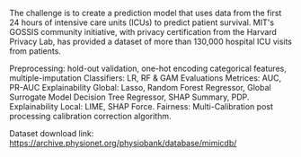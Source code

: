 The challenge is to create a prediction model that uses data from the first 24 hours of intensive care units (ICUs) to predict patient survival. MIT's GOSSIS community initiative, with privacy certification from the Harvard Privacy Lab, has provided a dataset of more than 130,000 hospital ICU visits from patients.

Preprocessing: hold-out validation, one-hot encoding categorical features, multiple-imputation
Classifiers: LR, RF & GAM
Evaluations Metrices: AUC, PR-AUC
Explainability Global: Lasso, Random Forest Regressor, Global Surrogate Model Decision Tree Regressor, SHAP Summary, PDP.
Explainability Local: LIME, SHAP Force.
Fairness: Multi-Calibration post processing calibration correction algorithm.

Dataset download link: https://archive.physionet.org/physiobank/database/mimicdb/

